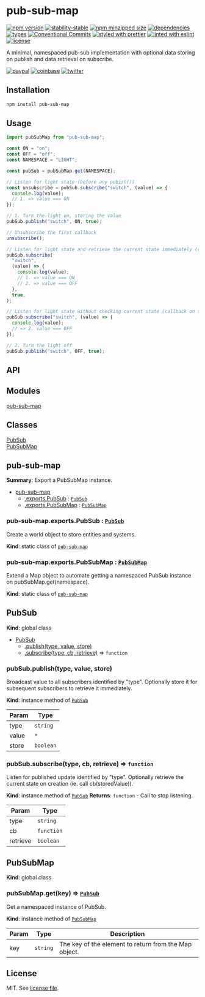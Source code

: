 # pub-sub-map

[![npm version](https://img.shields.io/npm/v/pub-sub-map)](https://www.npmjs.com/package/pub-sub-map)
[![stability-stable](https://img.shields.io/badge/stability-stable-green.svg)](https://www.npmjs.com/package/pub-sub-map)
[![npm minzipped size](https://img.shields.io/bundlephobia/minzip/pub-sub-map)](https://bundlephobia.com/package/pub-sub-map)
[![dependencies](https://img.shields.io/librariesio/release/npm/pub-sub-map)](https://github.com/dmnsgn/pub-sub-map/blob/main/package.json)
[![types](https://img.shields.io/npm/types/pub-sub-map)](https://github.com/microsoft/TypeScript)
[![Conventional Commits](https://img.shields.io/badge/Conventional%20Commits-1.0.0-fa6673.svg)](https://conventionalcommits.org)
[![styled with prettier](https://img.shields.io/badge/styled_with-Prettier-f8bc45.svg?logo=prettier)](https://github.com/prettier/prettier)
[![linted with eslint](https://img.shields.io/badge/linted_with-ES_Lint-4B32C3.svg?logo=eslint)](https://github.com/eslint/eslint)
[![license](https://img.shields.io/github/license/dmnsgn/pub-sub-map)](https://github.com/dmnsgn/pub-sub-map/blob/main/LICENSE.md)

A minimal, namespaced pub-sub implementation with optional data storing on publish and data retrieval on subscribe.

[![paypal](https://img.shields.io/badge/donate-paypal-informational?logo=paypal)](https://paypal.me/dmnsgn)
[![coinbase](https://img.shields.io/badge/donate-coinbase-informational?logo=coinbase)](https://commerce.coinbase.com/checkout/56cbdf28-e323-48d8-9c98-7019e72c97f3)
[![twitter](https://img.shields.io/twitter/follow/dmnsgn?style=social)](https://twitter.com/dmnsgn)

## Installation

```bash
npm install pub-sub-map
```

## Usage

```js
import pubSubMap from "pub-sub-map";

const ON = "on";
const OFF = "off";
const NAMESPACE = "LIGHT";

const pubSub = pubSubMap.get(NAMESPACE);

// Listen for light state (before any pubish())
const unsubscribe = pubSub.subscribe("switch", (value) => {
  console.log(value);
  // 1. => value === ON
});

// 1. Turn the light on, storing the value
pubSub.publish("switch", ON, true);

// Unsubscribe the first callback
unsubscribe();

// Listen for light state and retrieve the current state immediately (callback on subscribe() and subsequent publish())
pubSub.subscribe(
  "switch",
  (value) => {
    console.log(value);
    // 1. => value === ON
    // 2. => value === OFF
  },
  true,
);

// Listen for light state without checking current state (callback on subsequent publish)
pubSub.subscribe("switch", (value) => {
  console.log(value);
  // => 2. value === OFF
});

// 2. Turn the light off
pubSub.publish("switch", OFF, true);
```

## API

<!-- api-start -->

## Modules

<dl>
<dt><a href="#module_pub-sub-map">pub-sub-map</a></dt>
<dd></dd>
</dl>

## Classes

<dl>
<dt><a href="#PubSub">PubSub</a></dt>
<dd></dd>
<dt><a href="#PubSubMap">PubSubMap</a></dt>
<dd></dd>
</dl>

<a name="module_pub-sub-map"></a>

## pub-sub-map

**Summary**: Export a PubSubMap instance.

- [pub-sub-map](#module_pub-sub-map)
  - [.exports.PubSub](#module_pub-sub-map.exports.PubSub) : [<code>PubSub</code>](#PubSub)
  - [.exports.PubSubMap](#module_pub-sub-map.exports.PubSubMap) : [<code>PubSubMap</code>](#PubSubMap)

<a name="module_pub-sub-map.exports.PubSub"></a>

### pub-sub-map.exports.PubSub : [<code>PubSub</code>](#PubSub)

Create a world object to store entities and systems.

**Kind**: static class of [<code>pub-sub-map</code>](#module_pub-sub-map)
<a name="module_pub-sub-map.exports.PubSubMap"></a>

### pub-sub-map.exports.PubSubMap : [<code>PubSubMap</code>](#PubSubMap)

Extend a Map object to automate getting a namespaced PubSub instance on pubSubMap.get(namespace).

**Kind**: static class of [<code>pub-sub-map</code>](#module_pub-sub-map)
<a name="PubSub"></a>

## PubSub

**Kind**: global class

- [PubSub](#PubSub)
  - [.publish(type, value, store)](#PubSub+publish)
  - [.subscribe(type, cb, retrieve)](#PubSub+subscribe) ⇒ <code>function</code>

<a name="PubSub+publish"></a>

### pubSub.publish(type, value, store)

Broadcast value to all subscribers identified by "type".
Optionally store it for subsequent subscribers to retrieve it immediately.

**Kind**: instance method of [<code>PubSub</code>](#PubSub)

| Param | Type                 |
| ----- | -------------------- |
| type  | <code>string</code>  |
| value | <code>\*</code>      |
| store | <code>boolean</code> |

<a name="PubSub+subscribe"></a>

### pubSub.subscribe(type, cb, retrieve) ⇒ <code>function</code>

Listen for published update identified by "type".
Optionally retrieve the current state on creation (ie. call cb(storedValue)).

**Kind**: instance method of [<code>PubSub</code>](#PubSub)
**Returns**: <code>function</code> - Call to stop listening.

| Param    | Type                  |
| -------- | --------------------- |
| type     | <code>string</code>   |
| cb       | <code>function</code> |
| retrieve | <code>boolean</code>  |

<a name="PubSubMap"></a>

## PubSubMap

**Kind**: global class
<a name="PubSubMap+get"></a>

### pubSubMap.get(key) ⇒ [<code>PubSub</code>](#PubSub)

Get a namespaced instance of PubSub.

**Kind**: instance method of [<code>PubSubMap</code>](#PubSubMap)

| Param | Type                | Description                                           |
| ----- | ------------------- | ----------------------------------------------------- |
| key   | <code>string</code> | The key of the element to return from the Map object. |

<!-- api-end -->

## License

MIT. See [license file](https://github.com/dmnsgn/pub-sub-map/blob/main/LICENSE.md).
